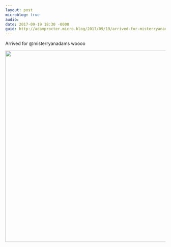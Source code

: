 ```yaml
---
layout: post
microblog: true
audio: 
date: 2017-09-19 18:30 -0000
guid: http://adamprocter.micro.blog/2017/09/19/arrived-for-misterryanadams.html
---
```

Arrived for @misterryanadams woooo

<img src="http://discursive.adamprocter.co.uk/uploads/2017/6454410b76.jpg" width="600" height="600" />

